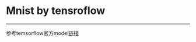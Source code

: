 # Mnist by tensroflow
---
参考temsorflow官方model[链接](https://github.com/tensorflow/models/tree/r1.6.0/official)
